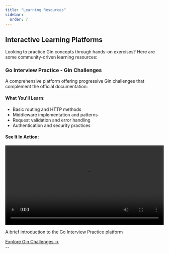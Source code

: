 ```yaml
---
title: "Learning Resources"
sidebar:
  order: 7
---
```


## Interactive Learning Platforms

Looking to practice Gin concepts through hands-on exercises? Here are some community-driven learning resources:

### Go Interview Practice - Gin Challenges

A comprehensive platform offering progressive Gin challenges that complement the official documentation:

<div class="learning-platform-showcase">
  <div class="platform-features">
    <h4>What You'll Learn:</h4>
    <ul>
      <li>Basic routing and HTTP methods</li>
      <li>Middleware implementation and patterns</li>
      <li>Request validation and error handling</li>
      <li>Authentication and security practices</li>
    </ul>
  </div>

  <div class="platform-demo">
    <h4>See It In Action:</h4>
    <div class="video-container">
      <video controls width="100%">
        <source src="https://github.com/user-attachments/assets/23468aab-a032-4326-9d05-84de86c9128c" type="video/mp4">
        Your browser does not support the video tag.
      </video>
      <p class="video-caption">A brief introduction to the Go Interview Practice platform</p>
    </div>
  </div>

  <div class="platform-cta">
    <a href="https://github.com/RezaSi/go-interview-practice" class="btn btn-primary" target="_blank" rel="noopener">
      Explore Gin Challenges →
    </a>
  </div>
</div>
--